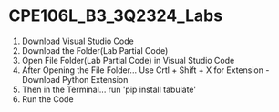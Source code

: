 # CPE106L_B3_3Q2324_Labs
1. Download Visual Studio Code
2. Download the Folder(Lab Partial Code)
3. Open File Folder(Lab Partial Code) in Visual Studio Code
4. After Opening the File Folder... Use Crtl + Shift + X for Extension - Download Python Extension
5. Then in the Terminal... run 'pip install tabulate'
6. Run the Code
